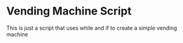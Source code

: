 # Vending Machine Script

This is just a script that uses while and if to create a simple vending machine
